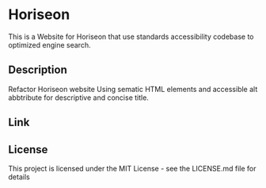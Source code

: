 # Horiseon 

This is a Website for Horiseon that use standards accessibility codebase to optimized engine search.

## Description

Refactor Horiseon website 
Using sematic HTML elements and accessible alt abbtribute for descriptive and concise title.

## Link

## License

This project is licensed under the MIT License - see the LICENSE.md file for details

